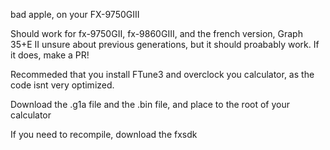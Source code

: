 bad apple, on your FX-9750GIII

Should work for fx-9750GII, fx-9860GIII, and the french version, Graph 35+E II
unsure about previous generations, but it should proabably work. If it does, make a PR!

Recommeded that you install FTune3 and overclock you calculator, as the code isnt very optimized.

Download the .g1a file and the .bin file, and place to the root of your calculator

If you need to recompile, download the fxsdk

